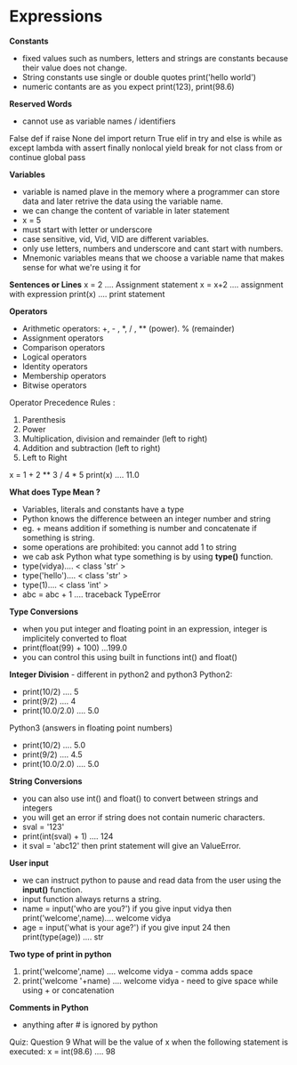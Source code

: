 # Expressions

**Constants**
- fixed values such as numbers, letters and strings are constants because their value does not change.
- String constants use single or double quotes print('hello world')
- numeric contants are as you expect print(123), print(98.6)

**Reserved Words**
- cannot use as variable names / identifiers

False	def	    if	    raise
None	del	    import  return
True	elif	in	    try
and	    else	is	    while
as	    except	lambda	with
assert	finally	nonlocal	yield
break	for	    not	    class
from	or	    continue 
global	pass

**Variables**
- variable is named plave in the memory where a programmer can store data and later retrive the data using the variable name.
- we can change the content of variable in later statement
- x = 5
- must start with letter or underscore
- case sensitive, vid, Vid, VID are different variables.
-  only use letters, numbers and underscore and cant start with numbers.
- Mnemonic variables means that we choose a variable name that makes sense for what we're using it for

**Sentences or Lines**
x = 2 .... Assignment statement
x = x+2 .... assignment with expression
print(x) .... print statement

**Operators**
- Arithmetic operators: +, - , *, / , ** (power). % (remainder)
- Assignment operators
- Comparison operators
- Logical operators
- Identity operators
- Membership operators
- Bitwise operators

Operator Precedence Rules :
1. Parenthesis
2. Power
3. Multiplication, division and remainder (left to right)
4. Addition and subtraction (left to right)
5. Left to Right

x = 1 + 2 ** 3 / 4 * 5
print(x) .... 11.0

**What does Type Mean ?**
- Variables, literals and constants have a type
- Python knows the difference between an integer number and string
- eg. + means addition if something is number and concatenate if something is string.
- some operations are prohibited: you cannot add 1 to string
- we cab ask Python what type something is by using **type()** function.
- type(vidya).... < class 'str' >
- type('hello').... < class 'str' >
- type(1).... < class 'int' >
- abc = abc + 1 .... traceback TypeError

**Type Conversions**
- when you put integer and floating point in an expression, integer is implicitely converted to float 
- print(float(99) + 100) ...199.0
- you can control this using built in functions int() and float()

**Integer Division** - different in python2 and python3
Python2:
- print(10/2) .... 5
- print(9/2) .... 4
- print(10.0/2.0) .... 5.0

Python3 (answers in floating point numbers)
- print(10/2) .... 5.0
- print(9/2) .... 4.5
- print(10.0/2.0) .... 5.0

**String Conversions**
- you can also use int() and float() to convert between strings and integers
- you will get an error if string does not contain numeric characters.
- sval = '123'
- print(int(sval) + 1) .... 124
- it sval = 'abc12' then print statement will give an ValueError.

**User input**
- we can instruct python to pause and read data from the user using the **input()** function.
- input function always returns a string. 
- name = input('who are you?') if you give input vidya then
print('welcome',name).... welcome vidya
- age = input('what is your age?') if you give input 24 then
print(type(age)) .... str

**Two type of print in python**
1. print('welcome',name) .... welcome vidya - comma adds space
2. print('welcome '+name) .... welcome vidya - need to give space while using + or concatenation

**Comments in Python**
- anything after # is ignored by python

Quiz:
Question 9
What will be the value of x when the following statement is executed: x = int(98.6) .... 98